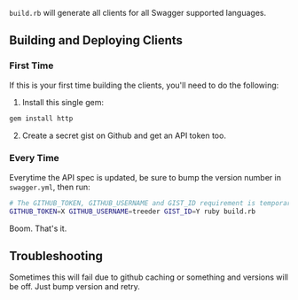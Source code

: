 `build.rb` will generate all clients for all Swagger supported languages.

## Building and Deploying Clients

### First Time

If this is your first time building the clients, you'll need to do the following:

1) Install this single gem:

```sh
gem install http
```

2) Create a secret gist on Github and get an API token too. 

### Every Time

Everytime the API spec is updated, be sure to bump the version number in `swagger.yml`, then run:

```sh
# The GITHUB_TOKEN, GITHUB_USERNAME and GIST_ID requirement is temporary, just used to automate the gist. Once this is public, we don't need the gist anymore. 
GITHUB_TOKEN=X GITHUB_USERNAME=treeder GIST_ID=Y ruby build.rb
```

Boom. That's it.

## Troubleshooting

Sometimes this will fail due to github caching or something and versions will be off. Just bump version and retry. 
